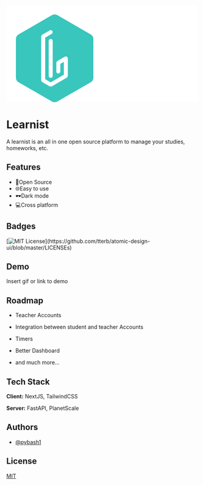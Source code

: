 
![Logo](./public/logo.png)


# Learnist

A learnist is an all in one open source platform to manage your studies, homeworks, etc.

## Features

- 🚀Open Source
- 🌐Easy to use
- 🕶️Dark mode
- 💻Cross platform


## Badges
[![MIT License](https://img.shields.io/apm/l/atomic-design-ui.svg?)](https://github.com/tterb/atomic-design-ui/blob/master/LICENSEs)
## Demo

Insert gif or link to demo


## Roadmap

- Teacher Accounts

- Integration between student and teacher Accounts

- Timers

- Better Dashboard

- and much more...
## Tech Stack

**Client:** NextJS, TailwindCSS

**Server:** FastAPI, PlanetScale
## Authors

- [@pybash1](https://www.github.com/pybash1)


## License

[MIT](https://choosealicense.com/licenses/mit/)

